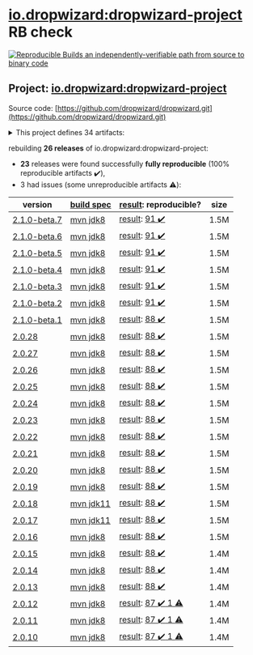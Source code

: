 [io.dropwizard:dropwizard-project](https://search.maven.org/artifact/io.dropwizard/dropwizard-project/) RB check
=======

[![Reproducible Builds](https://reproducible-builds.org/images/logos/rb.svg) an independently-verifiable path from source to binary code](https://reproducible-builds.org/)

## Project: [io.dropwizard:dropwizard-project](https://search.maven.org/artifact/io.dropwizard/dropwizard-project/)

Source code: [https://github.com/dropwizard/dropwizard.git](https://github.com/dropwizard/dropwizard.git)

<details><summary>This project defines 34 artifacts:</summary>

* [io.dropwizard.archetypes:dropwizard-archetypes](https://search.maven.org/artifact/io.dropwizard.archetypes/dropwizard-archetypes/)
* [io.dropwizard.archetypes:java-simple](https://search.maven.org/artifact/io.dropwizard.archetypes/java-simple/)
* [io.dropwizard:dropwizard-assets](https://search.maven.org/artifact/io.dropwizard/dropwizard-assets/)
* [io.dropwizard:dropwizard-auth](https://search.maven.org/artifact/io.dropwizard/dropwizard-auth/)
* [io.dropwizard:dropwizard-bom](https://search.maven.org/artifact/io.dropwizard/dropwizard-bom/)
* [io.dropwizard:dropwizard-client](https://search.maven.org/artifact/io.dropwizard/dropwizard-client/)
* [io.dropwizard:dropwizard-configuration](https://search.maven.org/artifact/io.dropwizard/dropwizard-configuration/)
* [io.dropwizard:dropwizard-core](https://search.maven.org/artifact/io.dropwizard/dropwizard-core/)
* [io.dropwizard:dropwizard-db](https://search.maven.org/artifact/io.dropwizard/dropwizard-db/)
* [io.dropwizard:dropwizard-dependencies](https://search.maven.org/artifact/io.dropwizard/dropwizard-dependencies/)
* [io.dropwizard:dropwizard-forms](https://search.maven.org/artifact/io.dropwizard/dropwizard-forms/)
* [io.dropwizard:dropwizard-health](https://search.maven.org/artifact/io.dropwizard/dropwizard-health/)
* [io.dropwizard:dropwizard-hibernate](https://search.maven.org/artifact/io.dropwizard/dropwizard-hibernate/)
* [io.dropwizard:dropwizard-http2](https://search.maven.org/artifact/io.dropwizard/dropwizard-http2/)
* [io.dropwizard:dropwizard-jackson](https://search.maven.org/artifact/io.dropwizard/dropwizard-jackson/)
* [io.dropwizard:dropwizard-jdbi3](https://search.maven.org/artifact/io.dropwizard/dropwizard-jdbi3/)
* [io.dropwizard:dropwizard-jersey](https://search.maven.org/artifact/io.dropwizard/dropwizard-jersey/)
* [io.dropwizard:dropwizard-jetty](https://search.maven.org/artifact/io.dropwizard/dropwizard-jetty/)
* [io.dropwizard:dropwizard-json-logging](https://search.maven.org/artifact/io.dropwizard/dropwizard-json-logging/)
* [io.dropwizard:dropwizard-lifecycle](https://search.maven.org/artifact/io.dropwizard/dropwizard-lifecycle/)
* [io.dropwizard:dropwizard-logging](https://search.maven.org/artifact/io.dropwizard/dropwizard-logging/)
* [io.dropwizard:dropwizard-metrics](https://search.maven.org/artifact/io.dropwizard/dropwizard-metrics/)
* [io.dropwizard:dropwizard-metrics-graphite](https://search.maven.org/artifact/io.dropwizard/dropwizard-metrics-graphite/)
* [io.dropwizard:dropwizard-migrations](https://search.maven.org/artifact/io.dropwizard/dropwizard-migrations/)
* [io.dropwizard:dropwizard-parent](https://search.maven.org/artifact/io.dropwizard/dropwizard-parent/)
* [io.dropwizard:dropwizard-project](https://search.maven.org/artifact/io.dropwizard/dropwizard-project/)
* [io.dropwizard:dropwizard-request-logging](https://search.maven.org/artifact/io.dropwizard/dropwizard-request-logging/)
* [io.dropwizard:dropwizard-servlets](https://search.maven.org/artifact/io.dropwizard/dropwizard-servlets/)
* [io.dropwizard:dropwizard-testing](https://search.maven.org/artifact/io.dropwizard/dropwizard-testing/)
* [io.dropwizard:dropwizard-util](https://search.maven.org/artifact/io.dropwizard/dropwizard-util/)
* [io.dropwizard:dropwizard-validation](https://search.maven.org/artifact/io.dropwizard/dropwizard-validation/)
* [io.dropwizard:dropwizard-views](https://search.maven.org/artifact/io.dropwizard/dropwizard-views/)
* [io.dropwizard:dropwizard-views-freemarker](https://search.maven.org/artifact/io.dropwizard/dropwizard-views-freemarker/)
* [io.dropwizard:dropwizard-views-mustache](https://search.maven.org/artifact/io.dropwizard/dropwizard-views-mustache/)
</details>

rebuilding **26 releases** of io.dropwizard:dropwizard-project:
- **23** releases were found successfully **fully reproducible** (100% reproducible artifacts :heavy_check_mark:),
- 3 had issues (some unreproducible artifacts :warning:):

| version | [build spec](/BUILDSPEC.md) | [result](https://reproducible-builds.org/docs/jvm/): reproducible? | size |
| -- | --------- | ------ | -- |
| [2.1.0-beta.7](https://search.maven.org/artifact/io.dropwizard/dropwizard-project/2.1.0-beta.7/pom) | [mvn jdk8](dropwizard-2.1.0-beta.7.buildspec) | [result](dropwizard-project-2.1.0-beta.7.buildinfo): [91 :heavy_check_mark: ](dropwizard-project-2.1.0-beta.7.buildcompare) | 1.5M |
| [2.1.0-beta.6](https://search.maven.org/artifact/io.dropwizard/dropwizard-project/2.1.0-beta.6/pom) | [mvn jdk8](dropwizard-2.1.0-beta.6.buildspec) | [result](dropwizard-project-2.1.0-beta.6.buildinfo): [91 :heavy_check_mark: ](dropwizard-project-2.1.0-beta.6.buildcompare) | 1.5M |
| [2.1.0-beta.5](https://search.maven.org/artifact/io.dropwizard/dropwizard-project/2.1.0-beta.5/pom) | [mvn jdk8](dropwizard-2.1.0-beta.5.buildspec) | [result](dropwizard-project-2.1.0-beta.5.buildinfo): [91 :heavy_check_mark: ](dropwizard-project-2.1.0-beta.5.buildcompare) | 1.5M |
| [2.1.0-beta.4](https://search.maven.org/artifact/io.dropwizard/dropwizard-project/2.1.0-beta.4/pom) | [mvn jdk8](dropwizard-2.1.0-beta.4.buildspec) | [result](dropwizard-project-2.1.0-beta.4.buildinfo): [91 :heavy_check_mark: ](dropwizard-project-2.1.0-beta.4.buildcompare) | 1.5M |
| [2.1.0-beta.3](https://search.maven.org/artifact/io.dropwizard/dropwizard-project/2.1.0-beta.3/pom) | [mvn jdk8](dropwizard-2.1.0-beta.3.buildspec) | [result](dropwizard-project-2.1.0-beta.3.buildinfo): [91 :heavy_check_mark: ](dropwizard-project-2.1.0-beta.3.buildcompare) | 1.5M |
| [2.1.0-beta.2](https://search.maven.org/artifact/io.dropwizard/dropwizard-project/2.1.0-beta.2/pom) | [mvn jdk8](dropwizard-2.1.0-beta.2.buildspec) | [result](dropwizard-project-2.1.0-beta.2.buildinfo): [91 :heavy_check_mark: ](dropwizard-project-2.1.0-beta.2.buildcompare) | 1.5M |
| [2.1.0-beta.1](https://search.maven.org/artifact/io.dropwizard/dropwizard-project/2.1.0-beta.1/pom) | [mvn jdk8](dropwizard-2.1.0-beta.1.buildspec) | [result](dropwizard-project-2.1.0-beta.1.buildinfo): [88 :heavy_check_mark: ](dropwizard-project-2.1.0-beta.1.buildcompare) | 1.5M |
| [2.0.28](https://search.maven.org/artifact/io.dropwizard/dropwizard-project/2.0.28/pom) | [mvn jdk8](dropwizard-2.0.28.buildspec) | [result](dropwizard-project-2.0.28.buildinfo): [88 :heavy_check_mark: ](dropwizard-project-2.0.28.buildcompare) | 1.5M |
| [2.0.27](https://search.maven.org/artifact/io.dropwizard/dropwizard-project/2.0.27/pom) | [mvn jdk8](dropwizard-2.0.27.buildspec) | [result](dropwizard-project-2.0.27.buildinfo): [88 :heavy_check_mark: ](dropwizard-project-2.0.27.buildcompare) | 1.5M |
| [2.0.26](https://search.maven.org/artifact/io.dropwizard/dropwizard-project/2.0.26/pom) | [mvn jdk8](dropwizard-2.0.26.buildspec) | [result](dropwizard-project-2.0.26.buildinfo): [88 :heavy_check_mark: ](dropwizard-project-2.0.26.buildcompare) | 1.5M |
| [2.0.25](https://search.maven.org/artifact/io.dropwizard/dropwizard-project/2.0.25/pom) | [mvn jdk8](dropwizard-2.0.25.buildspec) | [result](dropwizard-project-2.0.25.buildinfo): [88 :heavy_check_mark: ](dropwizard-project-2.0.25.buildcompare) | 1.5M |
| [2.0.24](https://search.maven.org/artifact/io.dropwizard/dropwizard-project/2.0.24/pom) | [mvn jdk8](dropwizard-2.0.24.buildspec) | [result](dropwizard-project-2.0.24.buildinfo): [88 :heavy_check_mark: ](dropwizard-project-2.0.24.buildcompare) | 1.5M |
| [2.0.23](https://search.maven.org/artifact/io.dropwizard/dropwizard-project/2.0.23/pom) | [mvn jdk8](dropwizard-2.0.23.buildspec) | [result](dropwizard-project-2.0.23.buildinfo): [88 :heavy_check_mark: ](dropwizard-project-2.0.23.buildcompare) | 1.5M |
| [2.0.22](https://search.maven.org/artifact/io.dropwizard/dropwizard-project/2.0.22/pom) | [mvn jdk8](dropwizard-2.0.22.buildspec) | [result](dropwizard-project-2.0.22.buildinfo): [88 :heavy_check_mark: ](dropwizard-project-2.0.22.buildcompare) | 1.5M |
| [2.0.21](https://search.maven.org/artifact/io.dropwizard/dropwizard-project/2.0.21/pom) | [mvn jdk8](dropwizard-2.0.21.buildspec) | [result](dropwizard-project-2.0.21.buildinfo): [88 :heavy_check_mark: ](dropwizard-project-2.0.21.buildcompare) | 1.5M |
| [2.0.20](https://search.maven.org/artifact/io.dropwizard/dropwizard-project/2.0.20/pom) | [mvn jdk8](dropwizard-2.0.20.buildspec) | [result](dropwizard-project-2.0.20.buildinfo): [88 :heavy_check_mark: ](dropwizard-project-2.0.20.buildcompare) | 1.5M |
| [2.0.19](https://search.maven.org/artifact/io.dropwizard/dropwizard-project/2.0.19/pom) | [mvn jdk8](dropwizard-2.0.19.buildspec) | [result](dropwizard-project-2.0.19.buildinfo): [88 :heavy_check_mark: ](dropwizard-project-2.0.19.buildcompare) | 1.5M |
| [2.0.18](https://search.maven.org/artifact/io.dropwizard/dropwizard-project/2.0.18/pom) | [mvn jdk11](dropwizard-2.0.18.buildspec) | [result](dropwizard-project-2.0.18.buildinfo): [88 :heavy_check_mark: ](dropwizard-project-2.0.18.buildcompare) | 1.5M |
| [2.0.17](https://search.maven.org/artifact/io.dropwizard/dropwizard-project/2.0.17/pom) | [mvn jdk11](dropwizard-2.0.17.buildspec) | [result](dropwizard-project-2.0.17.buildinfo): [88 :heavy_check_mark: ](dropwizard-project-2.0.17.buildcompare) | 1.5M |
| [2.0.16](https://search.maven.org/artifact/io.dropwizard/dropwizard-project/2.0.16/pom) | [mvn jdk8](dropwizard-2.0.16.buildspec) | [result](dropwizard-project-2.0.16.buildinfo): [88 :heavy_check_mark: ](dropwizard-project-2.0.16.buildcompare) | 1.5M |
| [2.0.15](https://search.maven.org/artifact/io.dropwizard/dropwizard-project/2.0.15/pom) | [mvn jdk8](dropwizard-2.0.15.buildspec) | [result](dropwizard-project-2.0.15.buildinfo): [88 :heavy_check_mark: ](dropwizard-project-2.0.15.buildcompare) | 1.4M |
| [2.0.14](https://search.maven.org/artifact/io.dropwizard/dropwizard-project/2.0.14/pom) | [mvn jdk8](dropwizard-2.0.14.buildspec) | [result](dropwizard-project-2.0.14.buildinfo): [88 :heavy_check_mark: ](dropwizard-project-2.0.14.buildcompare) | 1.4M |
| [2.0.13](https://search.maven.org/artifact/io.dropwizard/dropwizard-project/2.0.13/pom) | [mvn jdk8](dropwizard-2.0.13.buildspec) | [result](dropwizard-project-2.0.13.buildinfo): [88 :heavy_check_mark: ](dropwizard-project-2.0.13.buildcompare) | 1.4M |
| [2.0.12](https://search.maven.org/artifact/io.dropwizard/dropwizard-project/2.0.12/pom) | [mvn jdk8](dropwizard-2.0.12.buildspec) | [result](dropwizard-project-2.0.12.buildinfo): [87 :heavy_check_mark:  1 :warning:](dropwizard-project-2.0.12.buildcompare) | 1.4M |
| [2.0.11](https://search.maven.org/artifact/io.dropwizard/dropwizard-project/2.0.11/pom) | [mvn jdk8](dropwizard-2.0.11.buildspec) | [result](dropwizard-project-2.0.11.buildinfo): [87 :heavy_check_mark:  1 :warning:](dropwizard-project-2.0.11.buildcompare) | 1.4M |
| [2.0.10](https://search.maven.org/artifact/io.dropwizard/dropwizard-project/2.0.10/pom) | [mvn jdk8](dropwizard-2.0.10.buildspec) | [result](dropwizard-project-2.0.10.buildinfo): [87 :heavy_check_mark:  1 :warning:](dropwizard-project-2.0.10.buildcompare) | 1.4M |
